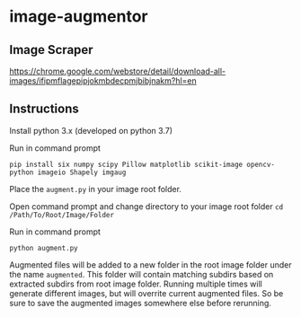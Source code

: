 # image-augmentor

## Image Scraper

https://chrome.google.com/webstore/detail/download-all-images/ifipmflagepipjokmbdecpmjbibjnakm?hl=en

## Instructions

Install python 3.x (developed on python 3.7)

Run in command prompt

`pip install six numpy scipy Pillow matplotlib scikit-image opencv-python imageio Shapely imgaug`

Place the `augment.py` in your image root folder.

Open command prompt and change directory to your image root folder `cd /Path/To/Root/Image/Folder`

Run in command prompt

`python augment.py`

Augmented files will be added to a new folder in the root image folder under the name `augmented`. This folder will contain matching subdirs based on extracted subdirs from root image folder. Running multiple times will generate different images, but will overrite current augmented files. So be sure to save the augmented images somewhere else before rerunning.
